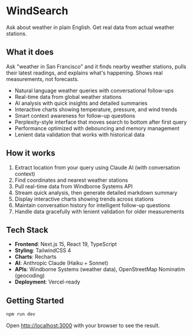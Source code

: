 # WindSearch

Ask about weather in plain English. Get real data from actual weather stations.

## What it does

Ask "weather in San Francisco" and it finds nearby weather stations, pulls their latest readings, and explains what's happening. Shows real measurements, not forecasts.

- Natural language weather queries with conversational follow-ups
- Real-time data from global weather stations
- AI analysis with quick insights and detailed summaries
- Interactive charts showing temperature, pressure, and wind trends
- Smart context awareness for follow-up questions
- Perplexity-style interface that moves search to bottom after first query
- Performance optimized with debouncing and memory management
- Lenient data validation that works with historical data

## How it works

1. Extract location from your query using Claude AI (with conversation context)
2. Find coordinates and nearest weather stations
3. Pull real-time data from Windborne Systems API
4. Stream quick analysis, then generate detailed markdown summary
5. Display interactive charts showing trends across stations
6. Maintain conversation history for intelligent follow-up questions
7. Handle data gracefully with lenient validation for older measurements

## Tech Stack

- **Frontend**: Next.js 15, React 19, TypeScript
- **Styling**: TailwindCSS 4
- **Charts**: Recharts
- **AI**: Anthropic Claude (Haiku + Sonnet)
- **APIs**: Windborne Systems (weather data), OpenStreetMap Nominatim (geocoding)
- **Deployment**: Vercel-ready

## Getting Started

```bash
npm run dev
```

Open [http://localhost:3000](http://localhost:3000) with your browser to see the result.
